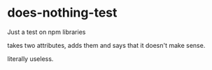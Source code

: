 # does-nothing-test
Just a test on npm libraries

takes two attributes, adds them and says that it doesn't make sense.

literally useless.